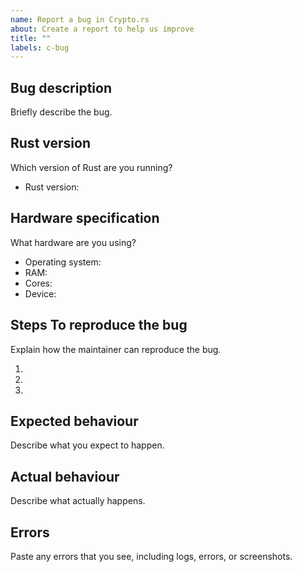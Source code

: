 ```yaml
---
name: Report a bug in Crypto.rs
about: Create a report to help us improve
title: ""
labels: c-bug
---
```


## Bug description

Briefly describe the bug.

## Rust version

Which version of Rust are you running?

- Rust version:

## Hardware specification

What hardware are you using?

- Operating system:
- RAM:
- Cores:
- Device:

## Steps To reproduce the bug

Explain how the maintainer can reproduce the bug.

1.
2.
3.

## Expected behaviour

Describe what you expect to happen.

## Actual behaviour

Describe what actually happens.

## Errors

Paste any errors that you see, including logs, errors, or screenshots.
